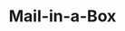 ---
codehost: https://github.com/mail-in-a-box/mailinabox
logohandle: mailinaboxemail
sort: mailinabox
title: Mail-in-a-Box
twitter: https://x.com/mailinabox
website: https://mailinabox.email/
---